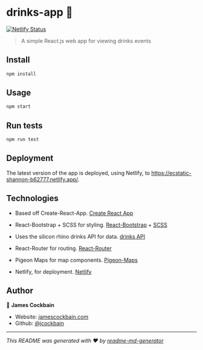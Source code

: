 # drinks-app 🍺

[![Netlify Status](https://api.netlify.com/api/v1/badges/70e584bd-c65a-4647-8107-99b1d1f452df/deploy-status)](https://app.netlify.com/sites/ecstatic-shannon-b62777/deploys)

> A simple React.js web app for viewing drinks events

## Install

```sh
npm install
```

## Usage

```sh
npm start
```

## Run tests

```sh
npm run test
```

## Deployment

The latest version of the app is deployed, using Netlify, to https://ecstatic-shannon-b62777.netlify.app/.

## Technologies

- Based off Create-React-App. [Create React App](https://create-react-app.dev/)

- React-Bootstrap + SCSS for styling. [React-Bootstrap](https://react-bootstrap.github.io/) + [SCSS](https://sass-lang.com/)

- Uses the silicon rhino drinks API for data. [drinks API](https://www.siliconrhino.io/drinks/)

- React-Router for routing. [React-Router](https://reactrouter.com/)

- Pigeon Maps for map components. [Pigeon-Maps](https://github.com/mariusandra/pigeon-maps)

- Netlify, for deployment. [Netlify](https://www.netlify.com/)

## Author

👤 **James Cockbain**

- Website: [jamescockbain.com](https://jamescockbain.com)
- Github: [@jcockbain](https://github.com/jcockbain)

***
_This README was generated with ❤️ by [readme-md-generator](https://github.com/kefranabg/readme-md-generator)_